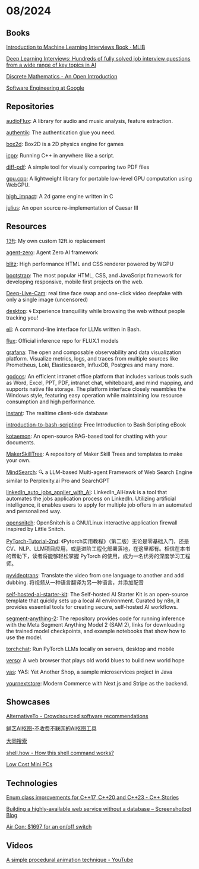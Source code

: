 # 08/2024

## Books
[Introduction to Machine Learning Interviews Book · MLIB](https://huyenchip.com/ml-interviews-book/)

[Deep Learning Interviews: Hundreds of fully solved job interview questions from a wide range of key topics in AI](https://arxiv.org/abs/2201.00650)

[Discrete Mathematics - An Open Introduction](https://discrete.openmathbooks.org/dmoi4.html)

[Software Engineering at Google](https://qiangmzsx.github.io/Software-Engineering-at-Google/#/)

## Repositories
[audioFlux](https://github.com/libAudioFlux/audioFlux): A library for audio and music analysis, feature extraction.

[authentik](https://github.com/goauthentik/authentik): The authentication glue you need.

[box2d](https://github.com/erincatto/box2d): Box2D is a 2D physics engine for games

[icpp](https://github.com/vpand/icpp): Running C++ in anywhere like a script.

[diff-pdf](https://github.com/vslavik/diff-pdf): A simple tool for visually comparing two PDF files

[gpu.cpp](https://github.com/AnswerDotAI/gpu.cpp): A lightweight library for portable low-level GPU computation using WebGPU.

[high_impact](https://github.com/phoboslab/high_impact): A 2d game engine written in C

[julius](https://github.com/bvschaik/julius): An open source re-implementation of Caesar III

## Resources
[13ft](https://github.com/wasi-master/13ft): My own custom 12ft.io replacement

[agent-zero](https://github.com/frdel/agent-zero): Agent Zero AI framework

[blitz](https://github.com/DioxusLabs/blitz): High performance HTML and CSS renderer powered by WGPU

[bootstrap](https://github.com/twbs/bootstrap): The most popular HTML, CSS, and JavaScript framework for developing responsive, mobile first projects on the web.

[Deep-Live-Cam](https://github.com/hacksider/Deep-Live-Cam): real time face swap and one-click video deepfake with only a single image (uncensored)

[desktop](https://github.com/zen-browser/desktop): 🌀 Experience tranquillity while browsing the web without people tracking you!

[ell](https://github.com/simonmysun/ell): A command-line interface for LLMs written in Bash.

[flux](https://github.com/black-forest-labs/flux): Official inference repo for FLUX.1 models

[grafana](https://github.com/grafana/grafana): The open and composable observability and data visualization platform. Visualize metrics, logs, and traces from multiple sources like Prometheus, Loki, Elasticsearch, InfluxDB, Postgres and many more.

[godoos](https://github.com/phpk/godoos): An efficient intranet office platform that includes various tools such as Word, Excel, PPT, PDF, intranet chat, whiteboard, and mind mapping, and supports native file storage. The platform interface closely resembles the Windows style, featuring easy operation while maintaining low resource consumption and high performance.

[instant](https://github.com/instantdb/instant): The realtime client-side database

[introduction-to-bash-scripting](https://github.com/bobbyiliev/introduction-to-bash-scripting): Free Introduction to Bash Scripting eBook

[kotaemon](https://github.com/Cinnamon/kotaemon): An open-source RAG-based tool for chatting with your documents.

[MakerSkillTree](https://github.com/sjpiper145/MakerSkillTree): A repository of Maker Skill Trees and templates to make your own.

[MindSearch](https://github.com/InternLM/MindSearch): 🔍 a LLM-based Multi-agent Framework of Web Search Engine similar to Perplexity.ai Pro and SearchGPT

[linkedIn_auto_jobs_applier_with_AI](https://github.com/feder-cr/linkedIn_auto_jobs_applier_with_AI): LinkedIn_AIHawk is a tool that automates the jobs application process on LinkedIn. Utilizing artificial intelligence, it enables users to apply for multiple job offers in an automated and personalized way.

[opensnitch](https://github.com/evilsocket/opensnitch): OpenSnitch is a GNU/Linux interactive application firewall inspired by Little Snitch.

[PyTorch-Tutorial-2nd](https://github.com/TingsongYu/PyTorch-Tutorial-2nd): 《Pytorch实用教程》（第二版）无论是零基础入门，还是CV、NLP、LLM项目应用，或是进阶工程化部署落地，在这里都有。相信在本书的帮助下，读者将能够轻松掌握 PyTorch 的使用，成为一名优秀的深度学习工程师。

[pyvideotrans](https://github.com/jianchang512/pyvideotrans): Translate the video from one language to another and add dubbing. 将视频从一种语言翻译为另一种语言，并添加配音

[self-hosted-ai-starter-kit](https://github.com/n8n-io/self-hosted-ai-starter-kit): The Self-hosted AI Starter Kit is an open-source template that quickly sets up a local AI environment. Curated by n8n, it provides essential tools for creating secure, self-hosted AI workflows.

[segment-anything-2](https://github.com/facebookresearch/segment-anything-2): The repository provides code for running inference with the Meta Segment Anything Model 2 (SAM 2), links for downloading the trained model checkpoints, and example notebooks that show how to use the model.

[torchchat](https://github.com/pytorch/torchchat): Run PyTorch LLMs locally on servers, desktop and mobile

[verso](https://github.com/versotile-org/verso): A web browser that plays old world blues to build new world hope

[yas](https://github.com/nashtech-garage/yas): YAS: Yet Another Shop, a sample microservices project in Java

[yournextstore](https://github.com/yournextstore/yournextstore): Modern Commerce with Next.js and Stripe as the backend.

## Showcases
[AlternativeTo - Crowdsourced software recommendations](https://alternativeto.net/)

[鲜艺AI抠图-不收费不联网的AI抠图工具](https://kt.94xy.com/)

[大同搜索](https://datong.info/ui/index.html)

[shell.how - How this shell command works?](https://www.shell.how/)

[Low Cost Mini PCs](https://lowcostminipcs.com/)

## Technologies
[Enum class improvements for C++17, C++20 and C++23 - C++ Stories](https://www.cppstories.com/2024/enum-improvements/)

[Building a highly-available web service without a database – Screenshotbot Blog](https://blog.screenshotbot.io/2024/08/10/building-a-highly-available-web-service-without-a-database/)

[Air Con: $1697 for an on/off switch](https://blog.hopefullyuseful.com/blog/advantage-air-ezone-tablet-diy-repair/)

## Videos
[A simple procedural animation technique - YouTube](https://www.youtube.com/watch?v=qlfh_rv6khY)
